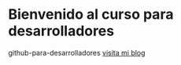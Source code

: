 # Bienvenido al curso para desarrolladores 
github-para-desarrolladores
[visita mi blog](http://okicode.com)
